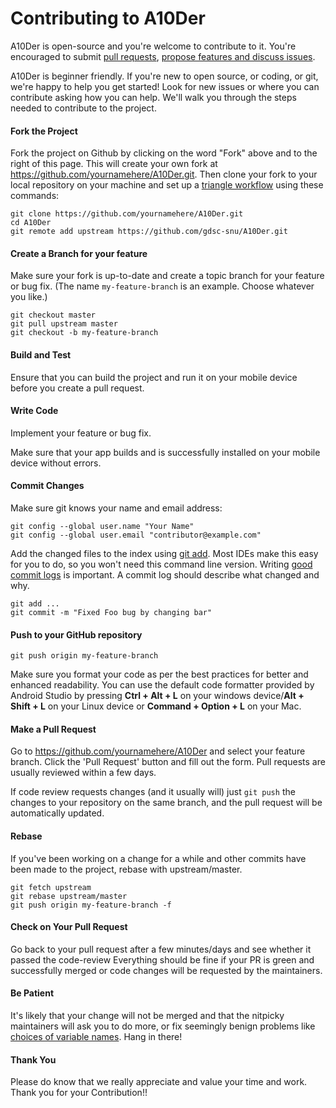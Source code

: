 Contributing to A10Der
=====================

A10Der is open-source and you're welcome to contribute to it. You're encouraged to submit [pull requests](https://github.com/debug-army/A10Der/pulls), [propose features and discuss issues](https://github.com/debug-army/A10Der/issues).

A10Der is beginner friendly.  If you're new to open source, or coding, or git, we're happy to help you get started! Look for new issues or where you can contribute asking how you can help.  We'll walk you through the steps needed to contribute to the project.

#### Fork the Project

Fork the project on Github by clicking on the word "Fork" above and to the right of this page.  This will create your own fork at https://github.com/yournamehere/A10Der.git.  Then clone your fork to your local repository on your machine and set up a [triangle workflow](https://github.com/forwards/first-contributions/blob/master/additional-material/git_workflow_scenarios/keeping-your-fork-synced-with-this-repository.md) using these commands:
```
git clone https://github.com/yournamehere/A10Der.git
cd A10Der
git remote add upstream https://github.com/gdsc-snu/A10Der.git
```

#### Create a Branch for your feature

Make sure your fork is up-to-date and create a topic branch for your feature or bug fix.  (The name `my-feature-branch` is an example. Choose whatever you like.)

```
git checkout master
git pull upstream master
git checkout -b my-feature-branch
```

#### Build and Test

Ensure that you can build the project and run it on your mobile device before you create a pull request.


#### Write Code

Implement your feature or bug fix.

Make sure that your app builds and is successfully installed on your mobile device without errors.


#### Commit Changes

Make sure git knows your name and email address:

```
git config --global user.name "Your Name"
git config --global user.email "contributor@example.com"
```

Add the changed files to the index using [git add](https://git-scm.com/docs/git-add).  Most IDEs make this easy for you to do, so you won't need this command line version.
Writing [good commit logs](https://chris.beams.io/posts/git-commit/) is important. A commit log should describe what changed and why.

```
git add ...
git commit -m "Fixed Foo bug by changing bar"
```

#### Push to your GitHub repository

```
git push origin my-feature-branch
```
Make sure you format your code as per the best practices for better and enhanced readability. You can use the default code formatter provided by Android Studio by pressing **Ctrl + Alt + L** on your windows device/**Alt + Shift + L** on your Linux device or **Command + Option + L** on your Mac.

#### Make a Pull Request

Go to https://github.com/yournamehere/A10Der and select your feature branch. Click the 'Pull Request' button and fill out the form. Pull requests are usually reviewed within a few days.

If code review requests changes (and it usually will) just `git push` the changes to your repository on the same branch, and the pull request will be automatically updated.

#### Rebase

If you've been working on a change for a while and other commits have been made to the project, rebase with upstream/master.

```
git fetch upstream
git rebase upstream/master
git push origin my-feature-branch -f
```

#### Check on Your Pull Request

Go back to your pull request after a few minutes/days and see whether it passed the code-review 
Everything should be fine if your PR is green and successfully merged or code changes will be requested by the maintainers.

#### Be Patient

It's likely that your change will not be merged and that the nitpicky maintainers will ask you to do more, or fix seemingly benign problems like [choices of variable names](https://quotesondesign.com/phil-karlton/). Hang in there!

#### Thank You

Please do know that we really appreciate and value your time and work. Thank you for your Contribution!!
